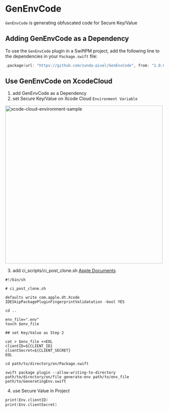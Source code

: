 # GenEnvCode

`GenEnvCode` is generating obfuscated code for Secure Key/Value

## Adding GenEnvCode as a Dependency

To use the `GenEnvCode` plugin in a SwiftPM project, 
add the following line to the dependencies in your `Package.swift` file:

```swift
.package(url: "https://github.com/zunda-pixel/GenEnvCode", from: "1.0.0"),
```

## Use GenEnvCode on XcodeCloud

1. add GenEnvCode as a Dependency
2. set Secure Key/Value on Xcode Cloud `Environment Variable`

<img width="500" alt="xcode-cloud-environment-sample" src="https://github.com/zunda-pixel/GenEnvCode/assets/47569369/09753556-f470-4ecd-b1e5-3aa00fa1f81f">

3. add ci_scripts/ci_post_clone.sh [Apple Documents](https://developer.apple.com/documentation/xcode/writing-custom-build-scripts)

```shell
#!/bin/sh

# ci_post_clone.sh

defaults write com.apple.dt.Xcode IDESkipPackagePluginFingerprintValidatation -bool YES

cd ..

env_file=".env"
touch $env_file

## set Key/Value as Step 2

cat > $env_file <<EOL
clientID=${CLIENT_ID}
clientSecret=${CLIENT_SECRET}
EOL

cd path/to/directory/on/Package.swift

swift package plugin --allow-writing-to-directory path/to/directory/on/file generate-env path/to/env_file path/to/GeneratingEnv.swift
```

4. use Secure Value in Project

```swift
print(Env.clientID)
print(Env.clientSecret)
```
